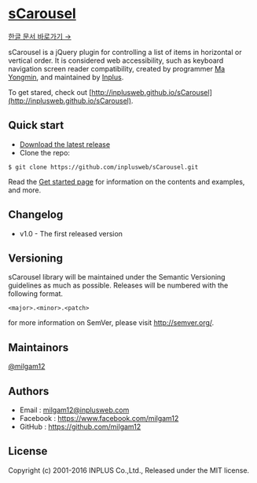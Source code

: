 # [sCarousel](http://inplusweb.github.io/sCarousel)
[한글 문서 바로가기 →](https://github.com/inplusweb/sCarousel/blob/master/README_kor.md)

sCarousel is a jQuery plugin for controlling a list of items in horizontal or vertical order. It is considered web accessibility, such as keyboard navigation screen reader compatibility, created by programmer [Ma Yongmin](https://github.com/milgam12), and maintained by [Inplus](http://www.inplusweb.com).

To get stared, check out [http://inplusweb.github.io/sCarousel](http://inplusweb.github.io/sCarousel).


## Quick start
- [Download the latest release](https://github.com/inplusweb/sCarousel/archive/master.zip)
- Clone the repo:

```
$ git clone https://github.com/inplusweb/sCarousel.git
```

Read the [Get started page](http://inplusweb.github.io/sCarousel/started.html) for information on the contents and examples, and more.


## Changelog
- v1.0 - The first released version


## Versioning
sCarousel library will be maintained under the Semantic Versioning guidelines as much as possible. Releases will be numbered with the following format.

`<major>.<minor>.<patch>`

for more information on SemVer, please visit http://semver.org/.


## Maintainors
[@milgam12](https://github.com/milgam12)


## Authors
- Email : milgam12@inplusweb.com
- Facebook : https://www.facebook.com/milgam12
- GitHub : https://github.com/milgam12


## License
Copyright (c) 2001-2016 INPLUS Co.,Ltd., Released under the MIT license.
